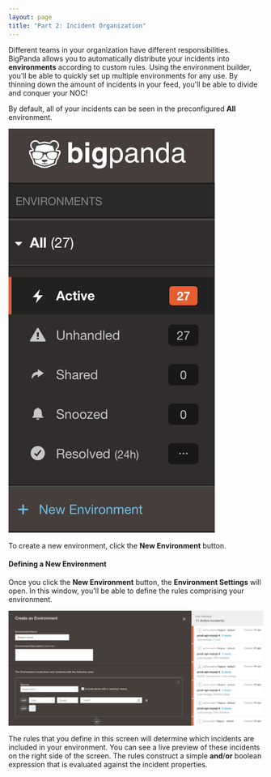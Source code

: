 ```yaml
---
layout: page
title: "Part 2: Incident Organization"
---
```


Different teams in your organization have different responsibilities. BigPanda allows you to automatically distribute your incidents into **environments** according to custom rules. Using the environment builder, you'll be able to quickly set up multiple environments for any use. By thinning down the amount of incidents in your feed, you'll be able to divide and conquer your NOC!

By default, all of your incidents can be seen in the preconfigured **All** environment.

![The Default 'All' Environment](/media/AllEnvironment.png)

To create a new environment, click the **New Environment** button.

#### Defining a New Environment

Once you click the **New Environment** button, the **Environment Settings** will open. In this window, you'll be able to define the rules comprising your environment.

![Environment Settings](/media/EnvironmentSettings.png)

The rules that you define in this screen will determine which incidents are included in your environment. You can see a live preview of these incidents on the right side of the screen. The rules construct a simple **and**/**or** boolean expression that is evaluated against the incident properties.
